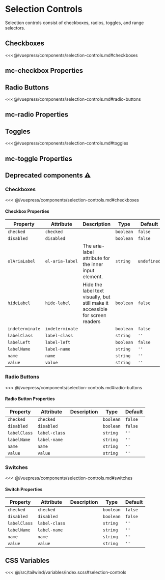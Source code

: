 # Selection Controls

Selection controls consist of checkboxes, radios, toggles, and range selectors.

## Checkboxes

<section class="mds">
  <div class="max-w-sm my-12 grid grid-flow-row grid-cols-2 gap-12">
    <!-- #region checkboxes -->
    <mc-checkbox label-name="Label" checked />
    <mc-checkbox label-name="Label" />
    <mc-checkbox label-name="Disabled" disabled />
    <mc-checkbox label-name="Disabled" checked disabled />
    <mc-checkbox label-name="Indeterminate" indeterminate />
    <mc-checkbox label-name="Indeterminate" indeterminate disabled />
    <mc-checkbox label-name="Text label that wraps multiple lines" />
    <!-- #endregion checkboxes -->
  </div>
</section>

<<<@/vuepress/components/selection-controls.md#checkboxes

## mc-checkbox Properties

<ComponentReadme component="mc-checkbox" />

## Radio Buttons

<section class="mds">
  <div class="max-w-sm my-12 grid grid-flow-row grid-cols-2 gap-12">
    <!-- #region radio-buttons -->
    <mc-radio name="rad" label-name="Label" checked />
    <mc-radio name="rad" label-name="Label" />
    <mc-radio label-name="Disabled" disabled />
    <mc-radio label-name="Disabled" checked disabled />
    <mc-radio name="rad" label-name="Text label that wraps multiple lines" />
    <!-- #endregion radio-buttons -->
  </div>
</section>

<<<@/vuepress/components/selection-controls.md#radio-buttons

## mc-radio Properties

<ComponentReadme component="mc-radio" />

## Toggles

<section class="mds">
  <div class="max-w-sm my-12 grid grid-flow-row grid-cols-2 gap-12">
    <!-- #region toggles -->
    <mc-toggle label-name="Label" checked />
    <mc-toggle label-name="Label" />
    <mc-toggle label-name="Disabled" disabled />
    <mc-toggle label-name="Disabled" checked disabled />
    <mc-toggle label-name="Text label that wraps multiple lines" />
    <!-- #endregion toggles -->
  </div>
</section>

<<<@/vuepress/components/selection-controls.md#toggles

## mc-toggle Properties

<ComponentReadme component="mc-toggle" />

## Deprecated components ⚠️

### Checkboxes

<!-- #region checkboxes-dep -->
<div class="mds">
  <div class="my-12 grid grid-flow-row grid-cols-2 gap-4">
    <div><mx-checkbox name="foo" label-name="Premier" checked /></div>
    <div><mx-checkbox name="foo" label-name="W Collection" /></div>
    <div><mx-checkbox name="foo" label-name="Equestrian" /></div>
    <div><mx-checkbox name="foo" label-name="Darkness falls across the land, The midnight hour is close at hand" /></div>
    <div><mx-checkbox name="foo" disabled label-name="Disabled" /></div>
    <div><mx-checkbox name="foo" checked disabled label-name="Disabled" /></div>
    <div><mx-checkbox name="foo" indeterminate label-name="Indeterminate" /></div>
    <div><mx-checkbox name="foo" indeterminate disabled label-name="Indeterminate" /></div>
  </div>
</div>
<!-- #endregion checkboxes-dep -->

<<< @/vuepress/components/selection-controls.md#checkboxes

#### Checkbox Properties

| Property        | Attribute       | Description                                                                   | Type      | Default     |
| --------------- | --------------- | ----------------------------------------------------------------------------- | --------- | ----------- |
| `checked`       | `checked`       |                                                                               | `boolean` | `false`     |
| `disabled`      | `disabled`      |                                                                               | `boolean` | `false`     |
| `elAriaLabel`   | `el-aria-label` | The aria-label attribute for the inner input element.                         | `string`  | `undefined` |
| `hideLabel`     | `hide-label`    | Hide the label text visually, but still make it accessible for screen readers | `boolean` | `false`     |
| `indeterminate` | `indeterminate` |                                                                               | `boolean` | `false`     |
| `labelClass`    | `label-class`   |                                                                               | `string`  | `''`        |
| `labelLeft`     | `label-left`    |                                                                               | `boolean` | `false`     |
| `labelName`     | `label-name`    |                                                                               | `string`  | `''`        |
| `name`          | `name`          |                                                                               | `string`  | `''`        |
| `value`         | `value`         |                                                                               | `string`  | `''`        |

### Radio Buttons

<!-- #region radio-buttons-dep -->
<div class="mds">
  <div class="my-12 grid grid-flow-row grid-cols-2 gap-4">
    <div><mx-radio name="foo" label-name="Premier" /></div>
    <div><mx-radio name="foo" label-name="W Collection" /></div>
    <div><mx-radio name="foo" label-name="Equestrian" /></div>
    <div><mx-radio name="foo" label-name="Darkness falls across the land, The midnight hour is close at hand" /></div>
    <div><mx-radio name="foo" disabled label-name="Disabled" /></div>
    <div><mx-radio name="foo" disabled checked label-name="Disabled" /></div>
  </div>
</div>
<!-- #endregion radio-buttons-dep -->

<<< @/vuepress/components/selection-controls.md#radio-buttons

#### Radio Button Properties

| Property     | Attribute     | Description | Type      | Default |
| ------------ | ------------- | ----------- | --------- | ------- |
| `checked`    | `checked`     |             | `boolean` | `false` |
| `disabled`   | `disabled`    |             | `boolean` | `false` |
| `labelClass` | `label-class` |             | `string`  | `''`    |
| `labelName`  | `label-name`  |             | `string`  | `''`    |
| `name`       | `name`        |             | `string`  | `''`    |
| `value`      | `value`       |             | `string`  | `''`    |

### Switches

<!-- #region switches-dep -->
<div class="mds">
  <div class="my-12 grid grid-flow-row grid-cols-2 gap-4">
    <div><mx-switch name="foo" label-name="Premier" /></div>
    <div><mx-switch name="foo" label-name="W Collection" /></div>
    <div><mx-switch name="foo" label-name="Equestrian" /></div>
    <div><mx-switch name="foo" label-name="Darkness falls across the land, The midnight hour is close at hand" /></div>
    <div><mx-switch name="foo" disabled label-name="Disabled" /></div>
    <div><mx-switch name="foo" disabled checked label-name="Disabled" /></div>
  </div>
</div>
<!-- #endregion switches-dep -->

<<< @/vuepress/components/selection-controls.md#switches

#### Switch Properties

| Property     | Attribute     | Description | Type      | Default |
| ------------ | ------------- | ----------- | --------- | ------- |
| `checked`    | `checked`     |             | `boolean` | `false` |
| `disabled`   | `disabled`    |             | `boolean` | `false` |
| `labelClass` | `label-class` |             | `string`  | `''`    |
| `labelName`  | `label-name`  |             | `string`  | `''`    |
| `name`       | `name`        |             | `string`  | `''`    |
| `value`      | `value`       |             | `string`  | `''`    |

## CSS Variables

<<< @/src/tailwind/variables/index.scss#selection-controls
